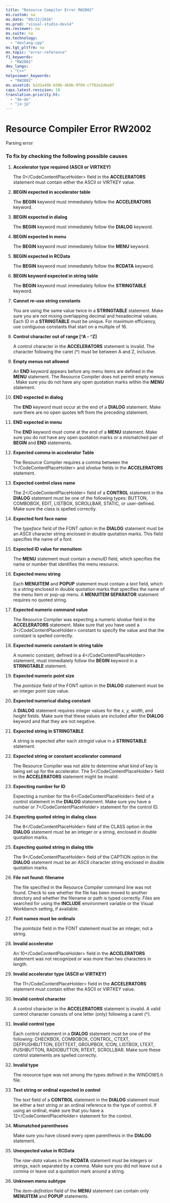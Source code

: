 ```yaml
---
title: "Resource Compiler Error RW2002"
ms.custom: na
ms.date: "09/22/2016"
ms.prod: "visual-studio-dev14"
ms.reviewer: na
ms.suite: na
ms.technology: 
  - "devlang-cpp"
ms.tgt_pltfrm: na
ms.topic: "error-reference"
f1_keywords: 
  - "RW2002"
dev_langs: 
  - "C++"
helpviewer_keywords: 
  - "RW2002"
ms.assetid: b1d1a49b-b50b-4b0b-9f09-c7762e2dbe8f
caps.latest.revision: 10
translation.priority.ht: 
  - "de-de"
  - "ja-jp"
---
```

# Resource Compiler Error RW2002
Parsing error  
  
### To fix by checking the following possible causes  
  
1.  **Accelerator type required (ASCII or VIRTKEY)**  
  
     The <CodeContentPlaceHolder>0\</CodeContentPlaceHolder> field in the **ACCELERATORS** statement must contain either the ASCII or VIRTKEY value.  
  
2.  **BEGIN expected in accelerator table**  
  
     The **BEGIN** keyword must immediately follow the **ACCELERATORS** keyword.  
  
3.  **BEGIN expected in dialog**  
  
     The **BEGIN** keyword must immediately follow the **DIALOG** keyword.  
  
4.  **BEGIN expected in menu**  
  
     The **BEGIN** keyword must immediately follow the **MENU** keyword.  
  
5.  **BEGIN expected in RCData**  
  
     The **BEGIN** keyword must immediately follow the **RCDATA** keyword.  
  
6.  **BEGIN keyword expected in string table**  
  
     The **BEGIN** keyword must immediately follow the **STRINGTABLE** keyword.  
  
7.  **Cannot re-use string constants**  
  
     You are using the same value twice in a **STRINGTABLE** statement. Make sure you are not mixing overlapping decimal and hexadecimal values. Each ID in a **STRINGTABLE** must be unique. For maximum efficiency, use contiguous constants that start on a multiple of 16.  
  
8.  **Control character out of range [^A - ^Z]**  
  
     A control character in the **ACCELERATORS** statement is invalid. The character following the caret (**^**) must be between A and Z, inclusive.  
  
9. **Empty menus not allowed**  
  
     An **END** keyword appears before any menu items are defined in the **MENU** statement. The Resource Compiler does not permit empty menus . Make sure you do not have any open quotation marks within the **MENU** statement.  
  
10. **END expected in dialog**  
  
     The **END** keyword must occur at the end of a **DIALOG** statement. Make sure there are no open quotes left from the preceding statement.  
  
11. **END expected in menu**  
  
     The **END** keyword must come at the end of a **MENU** statement. Make sure you do not have any open quotation marks or a mismatched pair of **BEGIN** and **END** statements.  
  
12. **Expected comma in accelerator Table**  
  
     The Resource Compiler requires a comma between the <CodeContentPlaceHolder>1\</CodeContentPlaceHolder> and *idvalue* fields in the **ACCELERATORS** statement.  
  
13. **Expected control class name**  
  
     The <CodeContentPlaceHolder>2\</CodeContentPlaceHolder> field of a **CONTROL** statement in the **DIALOG** statement must be one of the following types: BUTTON, COMBOBOX, EDIT, LISTBOX, SCROLLBAR, STATIC, or user-defined. Make sure the class is spelled correctly.  
  
14. **Expected font face name**  
  
     The *typeface* field of the FONT option in the **DIALOG** statement must be an ASCII character string enclosed in double quotation marks. This field specifies the name of a font.  
  
15. **Expected ID value for menuitem**  
  
     The **MENU** statement must contain a *menuID* field, which specifies the name or number that identifies the menu resource.  
  
16. **Expected menu string**  
  
     Each **MENUITEM** and **POPUP** statement must contain a *text* field, which is a string enclosed in double quotation marks that specifies the name of the menu item or pop-up menu. A **MENUITEM SEPARATOR** statement requires no quoted string.  
  
17. **Expected numeric command value**  
  
     The Resource Compiler was expecting a numeric *idvalue* field in the **ACCELERATORS** statement. Make sure that you have used a <CodeContentPlaceHolder>3\</CodeContentPlaceHolder> constant to specify the value and that the constant is spelled correctly.  
  
18. **Expected numeric constant in string table**  
  
     A numeric constant, defined in a <CodeContentPlaceHolder>4\</CodeContentPlaceHolder> statement, must immediately follow the **BEGIN** keyword in a **STRINGTABLE** statement.  
  
19. **Expected numeric point size**  
  
     The *pointsize* field of the FONT option in the **DIALOG** statement must be an integer point size value.  
  
20. **Expected numerical dialog constant**  
  
     A **DIALOG** statement requires integer values for the *x, y, width*, and *height* fields. Make sure that these values are included after the **DIALOG** keyword and that they are not negative.  
  
21. **Expected string in STRINGTABLE**  
  
     A string is expected after each *stringid* value in a **STRINGTABLE** statement.  
  
22. **Expected string or constant accelerator command**  
  
     The Resource Compiler was not able to determine what kind of key is being set up for the accelerator. The <CodeContentPlaceHolder>5\</CodeContentPlaceHolder> field in the **ACCELERATORS** statement might be invalid.  
  
23. **Expecting number for ID**  
  
     Expecting a number for the <CodeContentPlaceHolder>6\</CodeContentPlaceHolder> field of a control statement in the **DIALOG** statement. Make sure you have a number or <CodeContentPlaceHolder>7\</CodeContentPlaceHolder> statement for the control ID.  
  
24. **Expecting quoted string in dialog class**  
  
     The <CodeContentPlaceHolder>8\</CodeContentPlaceHolder> field of the CLASS option in the **DIALOG** statement must be an integer or a string, enclosed in double quotation marks.  
  
25. **Expecting quoted string in dialog title**  
  
     The <CodeContentPlaceHolder>9\</CodeContentPlaceHolder> field of the CAPTION option in the **DIALOG** statement must be an ASCII character string enclosed in double quotation marks.  
  
26. **File not found: filename**  
  
     The file specified in the Resource Compiler command line was not found. Check to see whether the file has been moved to another directory and whether the filename or path is typed correctly. Files are searched for using the **INCLUDE** environment variable or the Visual Workbench setting, if available.  
  
27. **Font names must be ordinals**  
  
     The *pointsize* field in the FONT statement must be an integer, not a string.  
  
28. **Invalid accelerator**  
  
     An <CodeContentPlaceHolder>10\</CodeContentPlaceHolder> field in the **ACCELERATORS** statement was not recognized or was more than two characters in length.  
  
29. **Invalid accelerator type (ASCII or VIRTKEY)**  
  
     The <CodeContentPlaceHolder>11\</CodeContentPlaceHolder> field in the **ACCELERATORS** statement must contain either the ASCII or VIRTKEY value.  
  
30. **Invalid control character**  
  
     A control character in the **ACCELERATORS** statement is invalid. A valid control character consists of one letter (only) following a caret (^).  
  
31. **Invalid control type**  
  
     Each control statement in a **DIALOG** statement must be one of the following: CHECKBOX, COMBOBOX, CONTROL, CTEXT, DEFPUSHBUTTON, EDITTEXT, GROUPBOX, ICON, LISTBOX, LTEXT, PUSHBUTTON, RADIOBUTTON, RTEXT, SCROLLBAR. Make sure these control statements are spelled correctly.  
  
32. **Invalid type**  
  
     The resource type was not among the types defined in the WINDOWS.h file.  
  
33. **Text string or ordinal expected in control**  
  
     The *text* field of a **CONTROL** statement in the **DIALOG** statement must be either a text string or an ordinal reference to the type of control. If using an ordinal, make sure that you have a <CodeContentPlaceHolder>12\</CodeContentPlaceHolder> statement for the control.  
  
34. **Mismatched parentheses**  
  
     Make sure you have closed every open parenthesis in the **DIALOG** statement.  
  
35. **Unexpected value in RCData**  
  
     The *raw-data* values in the **RCDATA** statement must be integers or strings, each separated by a comma. Make sure you did not leave out a comma or leave out a quotation mark around a string.  
  
36. **Unknown menu subtype**  
  
     The *item-definition* field of the **MENU** statement can contain only **MENUITEM** and **POPUP** statements.